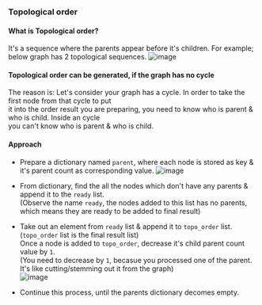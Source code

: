 ### Topological order
#### What is Topological order?
It's a sequence where the parents appear before it's children.
For example; below graph has 2 topological sequences.
![image](https://github.com/user-attachments/assets/788e8845-d114-49d2-a054-9b4faffa28cd)

#### Topological order can be generated, if the graph has no cycle
The reason is: Let's consider your graph has a cycle. In order to take the first node from that cycle to put</br>
it into the order result you are preparing, you need to know who is parent & who is child. Inside an cycle</br>
you can't know who is parent & who is child.

#### Approach
- Prepare a dictionary named `parent`, where each node is stored as key & it's parent count as corresponding value.
  ![image](https://github.com/user-attachments/assets/52efac5a-fa91-47d5-8f8e-c337e1560b0f)
- From dictionary, find the all the nodes which don't have any parents & append it to the `ready` list.</br>
  (Observe the name `ready`, the nodes added to this list has no parents, which means they are ready to be added to final result)</br>
- Take out an element from `ready` list & append it to `topo_order` list.</br>
  (`topo_order` list is the final result list)</br>
  Once a node is added to `topo_order`, decrease it's child parent count value by `1`.</br>
  (You need to decrease by `1`, becasue you processed one of the parent. It's like cutting/stemming out it from the graph)   
![image](https://github.com/user-attachments/assets/3bec783f-1316-43a3-a8df-1e1ac593657b)

- Continue this process, until the parents dictionary decomes empty.
